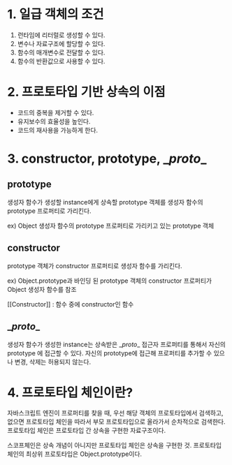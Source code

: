 # 1. 일급 객체의 조건

1. 런타임에 리터럴로 생성할 수 있다.
2. 변수나 자료구조에 할당할 수 있다.
3. 함수의 매개변수로 전달할 수 있다.
4. 함수의 반환값으로 사용할 수 있다.

# 2. 프로토타입 기반 상속의 이점

* 코드의 중복을 제거할 수 있다.
* 유지보수의 효율성을 높인다.
* 코드의 재사용을 가능하게 한다.

# 3. constructor, prototype, \__proto__

## prototype

생성자 함수가 생성할 instance에게 상속할 prototype 객체를 생성자 함수의 prototype 프로퍼티로 가리킨다.



ex) Object 생성자 함수의 prototype 프로퍼티로 가리키고 있는 prototype 객체

## constructor

prototype 객체가 constructor 프로퍼티로 생성자 함수를 가리킨다.



ex) Object.prototype과 바인딩 된 prototype 객체의 constructor 프로퍼티가 Object 생성자 함수를 참조

[[Constructor]] : 함수 중에 constructor인 함수



## \__proto__

생성자 함수가 생성한 instance는 상속받은 \__proto__ 접근자 프로퍼티를 통해서 자신의 prototype 에 접근할 수 있다. 자신의 prototype에 접근해 프로퍼티를 추가할 수 있으나 변경, 삭제는 허용되지 않는다.



# 4. 프로토타입 체인이란?

자바스크립트 엔진이 프로퍼티를 찾을 때, 우선 해당 객체의 프로토타입에서 검색하고, 없으면 프로토타입 체인을 따라서 부모 프로토타입으로 올라가서 순차적으로 검색한다. 프로토타입 체인은 프로토타입 간 상속을 구현한 자료구조이다.

스코프체인은 상속 개념이 아니지만 프로토타입 체인은 상속을 구현한 것. 프로토타입 체인의 최상위 프로토타입은 Object.prototype이다.

